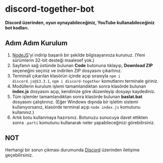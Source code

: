 # discord-together-bot
**Discord üzerinden, oyun oynayabileceğiniz, YouTube kullanabileceğiniz bot kodları.**

## Adım Adım Kurulum
1. [NodeJS](https://nodejs.org/)'yi indirip başarılı bir şekilde bilgisayarınıza kurunuz. (Yeni sürümlerin 32-bit desteği maalesef yok.)
2. Sayfanın sağ üstünde bulunan **Code** butonuna tıklayıp, **Download ZIP** seçeneğini seçiniz ve indirilen ZIP dosyasını çıkartınız.
3. Terminali çıkarılan klasörün içinde açıp sırasıyla `npm i discord.js@13.3.1`, `npm i discord-together` komutlarını terminale giriniz.
5. Modüllerin kurulum işlemi tamamlandıktan sonra klasörde bulunan **index.js** dosyasını açıp, kendinize göre düzenleyip dosyayı kaydediniz.
6. Tüm işlemler tamamlandıktan sonra klasörde bulunan **baslat.bat** dosyasını çalıştırınız. (Eğer Windows dışında bir işletim sistemi kullanıyorsanız, klasörde terminal açıp `node index.js` komutunu kullanınız.)
7. Artık botu kullanmaya hazırsınız. Botunuzu sunucuya davet ettikten sonra `.parti` komutunu kullanarak neler yapabileceğinizi görebilirsiniz.

## NOT
Herhangi bir sorun çıkması durumunda [Discord](https://discord.gg/58UtSETZgk) üzerinden iletişime geçebilirsiniz.
